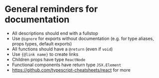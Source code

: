 # General reminders for documentation

- All descriptions should end with a fullstop
- Use `@ignore` for exports without documentation (e.g. for type aliases, props types, default exports)
- All functions should have a `@return` (even if `void`)
- Use `{@link name}` to create links
- Children props have type `ReactNode`
- Functional components have return type `JSX.Element`
- <https://github.com/typescript-cheatsheets/react> for more
